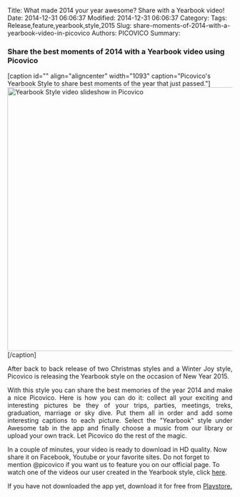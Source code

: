 Title: What made 2014 your year awesome? Share with a Yearbook video!
Date: 2014-12-31 06:06:37
Modified: 2014-12-31 06:06:37
Category: 
Tags: Release,feature,yearbook,style,2015
Slug: share-moments-of-2014-with-a-yearbook-video-in-picovico
Authors: PICOVICO
Summary: 

<h3>Share the best moments of 2014 with a Yearbook video using Picovico</h3>
[caption id="" align="aligncenter" width="1093" caption="Picovico&#39;s Yearbook Style to share best moments of the year that just passed."]<img title="Picovico's Yearbook Style to share your best moments of the year that just passed. " src="themes/wp-content/uploads/2014/12/Yearbook-Screenshot.jpg" alt="Yearbook Style video slideshow in Picovico" width="1093" height="591" />[/caption]
<p style="text-align: justify;">After back to back release of two Christmas styles and a Winter Joy style, Picovico is releasing the Yearbook style on the occasion of New Year 2015.</p>
<p style="text-align: justify;">With this style you can share the best memories of the year 2014 and make a nice Picovico. Here is how you can do it: collect all your exciting and interesting pictures be they of your trips, parties, meetings, treks, graduation, marriage or sky dive. Put them all in order and add some interesting captions to each picture. Select the "Yearbook" style under Awesome tab in the app and finally choose a music from our library or upload your own track. Let Picovico do the rest of the magic.</p>
In a couple of minutes, your video is ready to download in HD quality. Now share it on Facebook, Youtube or your favorite sites. Do not forget to mention @picovico if you want us to feature you on our official page. To watch one of the videos our user created in the Yearbook style, click <a href="https://www.facebook.com/video.php?v=10155002915765596" target="_blank">here</a>.

If you have not downloaded the app yet, download it for free from <a href="http://goo.gl/gNiQDo" target="_blank">Playstore.</a>